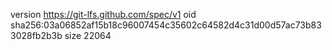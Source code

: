 version https://git-lfs.github.com/spec/v1
oid sha256:03a06852af15b18c96007454c35602c64582d4c31d00d57ac73b833028fb2b3b
size 22064

